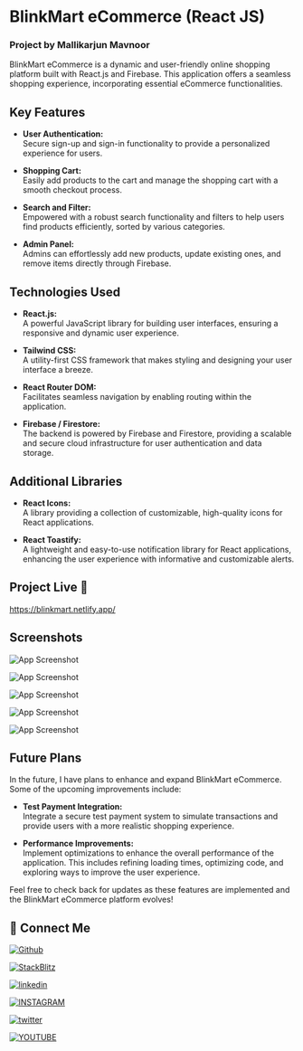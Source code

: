 # BlinkMart eCommerce (React JS)

### Project by Mallikarjun Mavnoor

BlinkMart eCommerce is a dynamic and user-friendly online shopping platform built with React.js and Firebase. This application offers a seamless shopping experience, incorporating essential eCommerce functionalities.

## Key Features

- **User Authentication:**  
  Secure sign-up and sign-in functionality to provide a personalized experience for users.

- **Shopping Cart:**  
  Easily add products to the cart and manage the shopping cart with a smooth checkout process.

- **Search and Filter:**  
  Empowered with a robust search functionality and filters to help users find products efficiently, sorted by various categories.

- **Admin Panel:**  
  Admins can effortlessly add new products, update existing ones, and remove items directly through Firebase.

## Technologies Used

- **React.js:**  
  A powerful JavaScript library for building user interfaces, ensuring a responsive and dynamic user experience.

- **Tailwind CSS:**  
  A utility-first CSS framework that makes styling and designing your user interface a breeze.

- **React Router DOM:**  
  Facilitates seamless navigation by enabling routing within the application.

- **Firebase / Firestore:**  
  The backend is powered by Firebase and Firestore, providing a scalable and secure cloud infrastructure for user authentication and data storage.

## Additional Libraries

- **React Icons:**  
  A library providing a collection of customizable, high-quality icons for React applications.

- **React Toastify:**  
  A lightweight and easy-to-use notification library for React applications, enhancing the user experience with informative and customizable alerts.


## Project Live 🔗

https://blinkmart.netlify.app/


## Screenshots

![App Screenshot](https://i.postimg.cc/G3XzP4d8/bm1.png)

![App Screenshot](https://i.postimg.cc/zvqzqdVB/bm2.png)

![App Screenshot](https://i.postimg.cc/P5wBFW5F/bm3.png)

![App Screenshot](https://i.postimg.cc/tRcvQsw0/bm4.png)

![App Screenshot](https://i.postimg.cc/qMMs0516/bm5.png)

## Future Plans

In the future, I have plans to enhance and expand BlinkMart eCommerce. Some of the upcoming improvements include:

- **Test Payment Integration:**  
  Integrate a secure test payment system to simulate transactions and provide users with a more realistic shopping experience.

- **Performance Improvements:**  
  Implement optimizations to enhance the overall performance of the application. This includes refining loading times, optimizing code, and exploring ways to improve the user experience.

Feel free to check back for updates as these features are implemented and the BlinkMart eCommerce platform evolves!


## 🔗 Connect Me 

[![Github](https://img.shields.io/badge/github-black?style=for-the-badge&logo=github&logoColor=white)](https://github.com/CodeBustler/)

[![StackBlitz](https://img.shields.io/badge/StackBlitz-blue?style=for-the-badge&logo=StackBlitz&logoColor=white)](https://stackblitz.com/@CodeBustler)

[![linkedin](https://img.shields.io/badge/linkedin-0A66C2?style=for-the-badge&logo=linkedin&logoColor=white)](https://www.linkedin.com/in/mallikarjun-mavnoor/)

[![INSTAGRAM](https://img.shields.io/badge/instagram-D62976?style=for-the-badge&logo=instagram&logoColor=white)](https://twitter.com/CodeBustler)

[![twitter](https://img.shields.io/badge/twitter-1DA1F2?style=for-the-badge&logo=twitter&logoColor=white)](https://twitter.com/CodeBustler)

[![YOUTUBE](https://img.shields.io/badge/youtube-d71e18?style=for-the-badge&logo=youtube&logoColor=white)](https://youtube.com/@CodeBustler)
